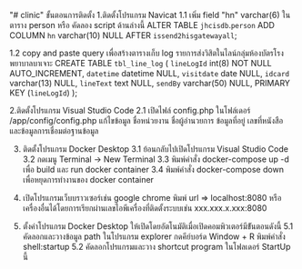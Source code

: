 "# clinic" 
ขั้นตอนการติดตั้ง
1.ติดตั้งโปรแกรม Navicat
   1.1 เพิ่ม field "hn" varchar(6) ในตาราง person หรือ คัดลอง script ด้านล่างนี้
   	ALTER TABLE `jhcisdb`.`person` 
	ADD COLUMN `hn` varchar(10) NULL AFTER `issend2hisgatewayall`;
 
   1.2 copy and paste query เพื่อสร้างตารางเก็บ log รายการส่งวิสิตในไลน์กลุ่มห้องบัตรโรงพยาบาลบาเจาะ
	CREATE TABLE `tbl_line_log`  (
	  `lineLogId` int(8) NOT NULL AUTO_INCREMENT,
	  `datetime` datetime NULL,
	  `visitdate` date NULL,
	  `idcard` varchar(13) NULL,
	  `lineText` text NULL,
	  `sendBy` varchar(50) NULL,
	  PRIMARY KEY (`lineLogId`)
	);

2.ติดตั้งโปรแกรม Visual Studio Code
   2.1 เปิดไฟล์ config.php ในโฟล์เดอร์ /app/config/config.php แก้ไขข้อมูล ชื่อหน่วยงาน ชื่อผู้อำนวยการ ข้อมูลที่อยู่ เลขที่หนังสือ และข้อมูลการเชื่อมต่อฐานข้อมูล

3. ติดตั้งโปรแกรม Docker Desktop
   3.1 ย้อนกลับไปเปิดโปรแกรม  Visual Studio Code
   3.2 กดเมนู Terminal -> New Terminal
   3.3 พิมพ์คำสั่ง docker-compose up -d เพื่อ build และ run docker container
   3.4 พิมพ์คำสั่ง docker-compose down เพื่อหยุดการทำงานของ docker container

4. เปิดโปรแกรมเว็บบราวเซอร์เช่น google chrome พิมพ์ url => localhost:8080 หรือเครื่องอื่นได้โดยการเรียกผ่านเลขไอพีเครื่องที่ติดตั้งระบบเช่น xxx.xxx.x.xxx:8080
5. ตั้งค่าโปรแกรม Docker Desktop ให้เปิดโดยอัตโนมัติเมื่อเปิดคอมพิวเตอร์มีข้ันตอนดังนี้
   5.1 คัดลอกและวางข้อมูล path ในโปรแกรม explorer
	   กดคีย์บอร์ด Window + R พิมพ์คำสั่ง shell:startup
   5.2 คัดลอกโปรแกรมและวาง shortcut program ในโฟลเดอร์ StartUp นี้	

